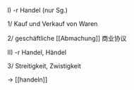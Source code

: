 I) -r Handel (nur Sg.)

1/ Kauf und Verkauf von Waren

2/ geschäftliche [[Abmachung]] 商业协议



II) -r Handel, Händel

3/ Streitigkeit, Zwistigkeit



-> [[handeln]]